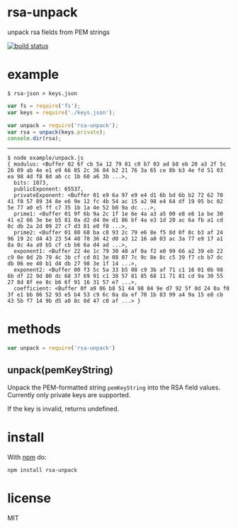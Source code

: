 # rsa-unpack

unpack rsa fields from PEM strings

[![build status](https://secure.travis-ci.org/substack/rsa-unpack.png)](http://travis-ci.org/substack/rsa-unpack)

# example

```
$ rsa-json > keys.json
```

``` js
var fs = require('fs');
var keys = require('./keys.json');

var unpack = require('rsa-unpack');
var rsa = unpack(keys.private);
console.dir(rsa);
```

***

```
$ node example/unpack.js
{ modulus: <Buffer 02 6f cb 5a 12 79 81 c0 b7 03 ad b8 eb 20 a3 2f 5c 26 09 ab 4e e1 e9 66 05 2c 36 84 b2 21 76 3a 65 ce 8b b3 4e fd 51 03 ea 98 4d f8 8d ab cc 1b 60 a6 3b ...>,
  bits: 1073,
  publicExponent: 65537,
  privateExponent: <Buffer 01 e9 6a 97 e9 e4 d1 6b bd 6b b2 72 62 70 41 f8 57 89 34 8e e6 9e 12 fc 4b 54 ac 15 a2 98 e4 64 df 19 95 bc 02 5e 77 a0 e5 ff c7 35 1b 1a 4e 52 b0 9a dc ...>,
  prime1: <Buffer 01 9f 6b 9a 2c 1f 1e 6e 4a a3 a5 00 e8 e6 1a be 30 41 e2 66 3e be b5 81 0a d2 d4 0e d1 86 bf 4a e3 1d 20 ac 6a fb a1 cd 0c db 2a 2d 09 27 c7 d3 81 e0 f0 ...>,
  prime2: <Buffer 01 80 68 ba c8 93 2c 79 e6 8e f5 8d 0f 8c b3 af 24 96 19 2c d4 43 23 54 48 78 36 42 d0 a3 12 16 a0 03 ac 3a 77 e9 17 a1 8a 0c 4a a9 b5 cf cb b6 6a d4 ad ...>,
  exponent1: <Buffer 22 4e 1c 79 30 48 af 0a f2 e0 99 66 a2 39 eb 22 c9 0e 0d 2b 79 4c 3b cf cd 01 3e 08 07 7c 9c 8e 8c c5 39 f7 cb b7 dc db 06 ee 40 b1 d4 db 27 98 3e 1f 14 ...>,
  exponent2: <Buffer 00 f3 5c 5a 33 b5 08 c9 3b af 71 c1 16 01 0b 98 6b df 22 9d 00 dc 68 37 69 91 c1 38 57 81 85 68 11 71 81 cd 9a 30 55 27 8d 8f ee 8c b6 6f 91 16 31 57 e7 ...>,
  coefficient: <Buffer 0f a9 06 b8 51 44 98 84 9e d7 92 5f 0d 24 0a f0 3f e1 bb 86 52 93 e5 b4 53 c9 6c 0a da ef 70 1b 83 99 a4 9a 15 e8 cb 43 5b f7 14 9b d5 a0 8c 0d 47 c0 af ...> }
```

# methods

``` js
var unpack = require('rsa-unpack')
```

## unpack(pemKeyString)

Unpack the PEM-formatted string `pemKeyString` into the RSA field values.
Currently only private keys are supported.

If the key is invalid, returns undefined.

# install

With [npm](https://npmjs.org) do:

```
npm install rsa-unpack
```

# license

MIT

